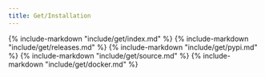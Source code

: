 ```yaml
---
title: Get/Installation
---
```


{% include-markdown "include/get/index.md" %}
{% include-markdown "include/get/releases.md" %}
{% include-markdown "include/get/pypi.md" %}
{% include-markdown "include/get/source.md" %}
{% include-markdown "include/get/docker.md" %}
